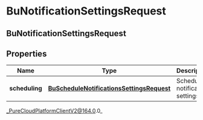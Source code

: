 # BuNotificationSettingsRequest

## BuNotificationSettingsRequest

## Properties

|Name | Type | Description | Notes|
|------------ | ------------- | ------------- | -------------|
| **scheduling** | [**BuScheduleNotificationsSettingsRequest**](BuScheduleNotificationsSettingsRequest) | Schedule notification settings | [optional] |



_PureCloudPlatformClientV2@164.0.0_
